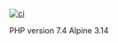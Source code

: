 [![ci](https://github.com/weidonggg/docker-php/actions/workflows/docker-publish.yml/badge.svg)](https://github.com/weidonggg/docker-php/actions/workflows/docker-publish.yml)

PHP version 7.4
Alpine 3.14